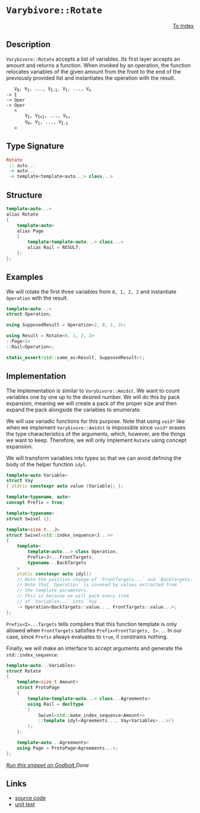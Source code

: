 <!-- Copyright 2024 Feng Mofan
SPDX-License-Identifier: Apache-2.0 -->

# `Varybivore::Rotate`

<p style='text-align: right;'><a href="../../../facilities/metafunctions.md#varybivore-rotate">To Index</a></p>

## Description

`Varybivore::Rotate` accepts a list of variables.
Its first layer accepts an amount and returns a function.
When invoked by an operation, the function relocates variables of the given amount from the front to the end of the previously provided list and instantiates the operation with the result.

<pre><code>   V<sub>0</sub>, V<sub>1</sub>, ..., V<sub>I-1</sub>, V<sub>I</sub>, ..., V<sub>n</sub>
-> I
-> Oper
-> Oper
   &lt;
       V<sub>I</sub>, V<sub>I+1</sub>, ..., V<sub>n</sub>,
       V<sub>0</sub>, V<sub>1</sub>, ..., V<sub>I-1</sub>
   &gt;</code></pre>

## Type Signature

```Haskell
Rotate
 :: auto...
 -> auto...
 -> template<template<auto...> class...>
```

## Structure

```C++
template<auto...>
alias Rotate
{
    template<auto>
    alias Page
    {
        template<template<auto...> class...>
        alias Rail = RESULT;
    };
};
```

## Examples

We will rotate the first three variables from `0, 1, 2, 2` and instantiate `Operation` with the result.

```C++
template<auto...>
struct Operation;

using SupposedResult = Operation<2, 0, 1, 2>;

using Result = Rotate<0, 1, 2, 2>
::Page<3>
::Rail<Operation>;

static_assert(std::same_as<Result, SupposedResult>);
```

## Implementation

The implementation is similar to `Varybivore::Amidst`.
We want to count variables one by one up to the desired number.
We will do this by pack expansion, meaning we will create a pack of the proper size and then expand the pack alongside the variables to enumerate.

We will use variadic functions for this purpose.
Note that using `void*` like when we implement `Varybivore::Amidst` is impossible since `void*` erases the type characteristics of the arguments, which, however, are the things we want to keep.
Therefore, we will only implement `Rotate` using concept expansion.

We will transform variables into types so that we can avoid defining the body of the helper function `idyl`.

```C++
template<auto Variable>
struct Vay
{ static constexpr auto value {Variable}; };
```

```C++
template<typename, auto>
concept Prefix = true;

template<typename>
struct Swivel {};

template<size_t...J>
struct Swivel<std::index_sequence<J...>>
{
    template<
        template<auto...> class Operation,
        Prefix<J>...FrontTargets,
        typename...BackTargets
    >
    static constexpr auto idyl()
    // Note the position change of `FrontTargets...` and `BackTargets.`
    // Note that `Operation` is invoked by values extracted from
    // the template parameters.
    // This is because we will pack every item
    // of `Variables...` into `Vay`.
    -> Operation<BackTargets::value..., FrontTargets::value...>;
};
```

`Prefix<I>...Targets` tells compilers that this function template is only allowed when `FrontTargets` satisfies `Prefix<FrontTargets, I>...`
In our case, since `Prefix` always evaluates to `true`, it constrains nothing.

Finally, we will make an interface to accept arguments and generate the `std::index_sequence`:

```C++
template<auto...Variables>
struct Rotate
{
    template<size_t Amount>
    struct ProtoPage
    {
        template<template<auto...> class...Agreements>
        using Rail = decltype
        (
            Swivel<std::make_index_sequence<Amount>>
            ::template idyl<Agreements..., Vay<Variables>...>()
        );
    };

    template<auto...Agreements>
    using Page = ProtoPage<Agreements...>;
};
```

[*Run this snippet on Godbolt.*](https://godbolt.org/#z:OYLghAFBqd5QCxAYwPYBMCmBRdBLAF1QCcAaPECAMzwBtMA7AQwFtMQByARg9KtQYEAysib0QXACx8BBAKoBnTAAUAHpwAMvAFYTStJg1DIApACYAQuYukl9ZATwDKjdAGFUtAK4sGIAKwAzKSuADJ4DJgAcj4ARpjEIADsABykAA6oCoRODB7evgHBmdmOAuGRMSzxiam2mPZlDEIETMQE%2BT5%2BQfWNuS1tBBXRcQnJaQqt7Z2FPZODw1U14wCUtqhexMjsHAD0AFSHR8cnp/u7JhoAggdHANQAIpjprozIeJgKd8cX17dnAJOvyulxBZkCEWQ3iwdxMgTcXkctEIAE84dhQeYIQwoV4YXC3MhJugsFR0Zi/sc7spiJgaKpvkdgQRMCx0gYWQSCCiXsw2KQ7kxEahydc0DjngRqbT6bDAg87gRiF5MHCrNdQf99ncAGpMFGMw7M1nspic%2BFCoi6tp4Jixeiiq6TZUOa1ojVJCx3eaOZB3cWTTCqdLEQXCu4ANzEKthnr1xFt9tVSQeatjqcC6pBlMBuZ%2BmqpAEk2fQ2IIzblDecC3na8Ca4c7kIAO54CMNKvGktm1Xw7m81i9jHXZ1eV0ttsdkye6cZrOglnd81ubIAL0wAH0CAA6XcAKUdo/HrfbtAJxJAIAiWFUG6UAEcVRKCXvd9vyYFhyCZ9c7n/FSaHK9m4oL/mBAFLsBlqoG%2B6L%2BgYChfAA8i8xAVgIpCgeBf40nSeCqC%2B6JvgAYsQsgACptMAmAEAomG/thio8owg5vhYTDIAA1pRxDUbRWF/o6YE%2BngfoBiywahtBdx4OgKK0BAKwCXcuy7HcUSoCyioIJgdwlDkAj%2BgghjUXcqBULCABsGikRRVE0QosHWYKDDoFZGjsVxPF8Y5JjWcpqnqZpukEMZUp%2BRoKEJOhDARTJXwRBGqCcZgbmxAaUbeJ8dxBkqHEsm5VBkSwAVqaFIWAT2eltIOLLEL5DF/oF5EIHgCVfPEoheEodzNrpra0LQ1VcTl7bEAahCsqVZkWRF8aJvQjm7nFERWnN%2BoRe%2BjV3AAtHBUVoU0BKedx9m0ZemUqm%2BAq2YI3kORd0aYLBn5qpiKZvRqOaNgASppVX5tci6msu0FvvNdqLYeSpjlKf2tJyHpZmBwNAeeeDrludxXCwGyCEJ/5HlKNKaagyhMNRynTsjjGoz2XKVaDwovdg8FMIhb5XMAtKsow/GvdtYHdREwB3D9TB0HKCpYFC/aqoL/4QMpjFNieDTngQ6CXiwTApRu15BnemCPm8wE43jBAfl%2BKtgZedNabJ8kElzPNlrR11ugSENJgoRHLZ%2BinK/%2BSmZlTH2h19Vwo4zUHM7uLuYLzgi%2BwLUf/sLRjUhTulwgqJNEOTlPwgnSfu/7GIR9%2Bc4UjctZAg22rYKorDsrpgO13XTI11qdwHTFnYLjHBJg%2BXoJE73qExZ92Yd42QheOkJSpT9nxeLQUrtxnovz4vWTL6v69SxP0VHfCZgChoApcAKZgfvO33aivChrxvXfXFvYsH%2BF8pi/9y6X3ca%2Bdxz7AMdJeQuwFAhgJAOLOgBI%2B6nwrvfWe2pyKfFfkaMeCNRIbnZkodoEALwgAUIOXBKc3BPxfgKHeS90CUPXuiEOFgOBrFoJwfwvA/AcC0KQVAnAQKWGsN6DYWwc7gh4KQAgmgWFrE4gESQ24NApDMGYAAnKorg/glEpC4EkJI0g2EcEkLwFgEgNCXy4TwvhHBeAKBAJfKR3CWGkDgLAGAiAQAbAIOkRE5BKBoDZHQBIURBycFUCkSyO1LKSDuMAZAfopDbjMLwVKhASCyT0PwQQIgxDsCkDIQQigVDqCcaQXQ19mxoXSJwHgrD2GcOkbwzgSFEQ%2BKlOZO44TInRNifEwBCizB3AgB4QJ9BQxYi4CsXgjitBrAgEgAJ6QglkAoBARZyyQDACkOfGg68Eh2IgLERpsQIhtBRDU3gJzmDjSQrEbQmAHAXNIAEt2SEGC0HOaUrAsQvDADcGIWgdjuC8CwDrIw4gvl4FpA4ScQKeFBgeYiHYEjVoNEaciWIaFxoeCwI0pUeBTHAtIGNWIe8nhguAMiIw0i1hUAMMABQOoPjNiilwiRWThCiHEPkjlRS1CNPKfoEyKBrDWH0HgWIdjIBrFQOkJoQKdrElzqYQRlgzBWLGgmLAUrFK9AeU0FwrkZh%2BGvmECIIxqhjGvvpJoxq9A2tyIsUYiRr52H1f0KYHRPBdD0G6mFAgBjtCdZal1thPV2tdZ64NyxJnrE2NsCQdSOAcNIJY3g1jOkRKiTEuJCSBlDNwGk8Z4ipmSJpWsHSTAsCJF1XIyQgRtyqMCPojQkgzCSGshofwllVH6E4MY0gpjAhcG3JZLglkUiqJ0ZZfwkhNFNssqmxp1jbH2LLU4uZ7j5meNab41Z6yxkhLYJwNoLAIxJB2kwNmmcuCqO3CO%2BF%2BAiBasybIHJ3LpC8qUPy0puhz6VKYNU4FSaU1pqaRwFp3jEQzUzd0mJUITKALvQ%2BoZIylljNhOCMwpaZnOO3QehIfi1moFGWMBDRhb1cEvrsuqByjmlKuWcp5jGbl3P1U8l5fM3kfMad835/zBpAokaCkyEKeH4GhY4dscKUmqERSyJ5qLDE8IxVilEOKdg8PxYSiRJKyWslEyLGlfB6WMuZayp5HL315M/bIPlJSeF/qFdSlVVhLDislfAGVcrcgKqVfKVz1h1Xps1bJT4Xm9X%2Br8BAVwEaQiuWjVajIWQDJ5G9YUa1KWmiJdDX6pogavUFBNZF/LUbzVLCS/MaY6XitVaGOV51ia42iKa4Y0Dy7OCwezde0Wt772KILU%2BkgmHh04fLaQSt1bKBJoHUOu9rakj%2BFUXowIbaO1zqXaUldtg124c3fAbdXi2lEYI8QI9OxT09JYAoCMfoIx9aApMFJQ2X3Xys1ymzBT5DfoczoEAwQANAdqX25NDStvNN3e0iyqgrs3buw9nskxUMkfQwkEbgQxsbpcQslHyyTu47GSAW7i8Nz3dURuR7BANww8/XQWjlB6M8JY58iRzPbn3MeUSzjghuOfPE5gH5fyAVCZBQZ8FmmQVQvddJxpCLkBIsU4INFpTVNnI03ihMOneB6aUOSwz1Ksd0opmZzALLeSWbfR9iQtnCk/YFf95zxhRXuYxTq7z8rOC7AvIFtVGqEhavC9KkruRDXuBq3oM1lRGuZdKLkOLDrygNZDb6ho7qA3hvD661PUWCs5d9Rnor%2BeFhJ5jWsBQIiE2xra2DqxnWad3Gu7dyMCOWRI4gIW59I3JnTPG5NsYurDGzZAGo7cgRAj%2BC0XO8xY%2BkgTs27XmxO2HHjbrf4RtuikjmJSJIDRXBlFmEXYYwINf02cB7xupNyT5%2Bn8X3ttYY1sjOEkEAA)$Done$

## Links

- [source code](../../../../conceptrodon/descend/varybivore/rotate.hpp)
- [unit test](../../../../tests/unit/metafunctions/varybivore/rotate.test.hpp)
